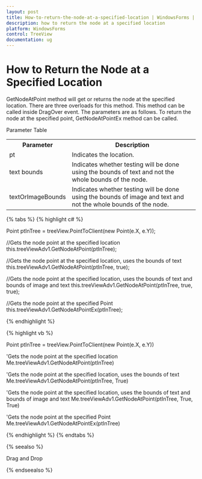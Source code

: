 ```yaml
---
layout: post
title: How-to-return-the-node-at-a-specified-location | WindowsForms | Syncfusion
description: how to return the node at a specified location
platform: WindowsForms
control: TreeView 
documentation: ug
---
```


# How to Return the Node at a Specified Location

GetNodeAtPoint method will get or returns the node at the specified location. There are three overloads for this method. This method can be called inside DragOver event. The parameters are as follows. To return the node at the specified point, GetNodeAtPointEx method can be called.

Parameter Table

<table>
<tr>
<th>
Parameter</th><th>
Description</th></tr>
<tr>
<td>
pt</td><td>
Indicates the location.</td></tr>
<tr>
<td>
text bounds</td><td>
Indicates whether testing will be done using the bounds of text and not the whole bounds of the node.</td></tr>
<tr>
<td>
textOrImageBounds</td><td>
Indicates whether testing will be done using the bounds of image and text and not the whole bounds of the node.</td></tr>
</table>

{% tabs %}
{% highlight c# %}

Point ptInTree = treeView.PointToClient(new Point(e.X, e.Y));

//Gets the node point at the specified location
this.treeViewAdv1.GetNodeAtPoint(ptInTree);

//Gets the node point at the specified location, uses the bounds of text
this.treeViewAdv1.GetNodeAtPoint(ptInTree, true);

//Gets the node point at the specified location, uses the bounds of text and bounds of image and text
this.treeViewAdv1.GetNodeAtPoint(ptInTree, true, true);

//Gets the node point at the specified Point
this.treeViewAdv1.GetNodeAtPointEx(ptInTree);

{% endhighlight %}

{% highlight vb %}

Point ptInTree = treeView.PointToClient(new Point(e.X, e.Y))

'Gets the node point at the specified location
Me.treeViewAdv1.GetNodeAtPoint(ptInTree)

'Gets the node point at the specified location, uses the bounds of text
Me.treeViewAdv1.GetNodeAtPoint(ptInTree, True)

'Gets the node point at the specified location, uses the bounds of text and bounds of image and text
Me.treeViewAdv1.GetNodeAtPoint(ptInTree, True, True)

'Gets the node point at the specified Point
Me.treeViewAdv1.GetNodeAtPointEx(ptInTree)

{% endhighlight %}
{% endtabs %}

{% seealso %}

Drag and Drop

{% endseealso %}
